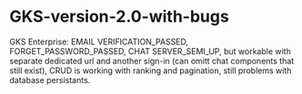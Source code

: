 # GKS-version-2.0-with-bugs
GKS Enterprise: EMAIL VERIFICATION_PASSED, FORGET_PASSWORD_PASSED, CHAT SERVER_SEMI_UP, but workable with separate dedicated url and another sign-in (can omitt chat components that still exist), CRUD is working with ranking and pagination, still problems with database persistants.
